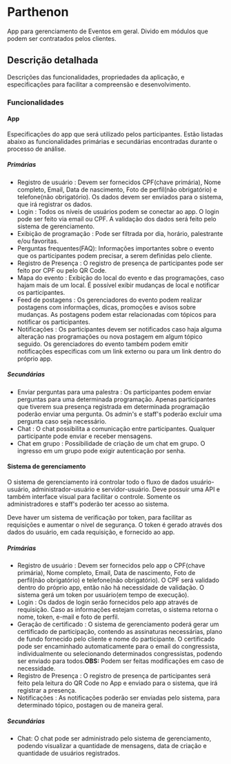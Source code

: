 # Parthenon

App para gerenciamento de Eventos em geral. Divido em
módulos que podem ser contratados pelos clientes.

## Descrição detalhada

Descrições das funcionalidades, propriedades da aplicação,
e especificações para facilitar a compreensão e desenvolvimento.

### Funcionalidades

#### App

Especificações do app que será utilizado pelos participantes.
Estão listadas abaixo as funcionalidades primárias e secundárias
encontradas durante o processo de análise.

##### Primárias

* Registro de usuário : Devem ser fornecidos CPF(chave primária),
Nome completo, Email, Data de nascimento, Foto de perfil(não obrigatório)
e telefone(não obrigatório). Os dados devem ser enviados para o sistema,
que irá registrar os dados. 
* Login : Todos os níveis de usuários podem se conectar ao app.
O login pode ser feito via email ou CPF. A validação dos dados será
feito pelo sistema de gerenciamento.
* Exibição de programação : Pode ser filtrada por dia, horário,
palestrante e/ou favoritas.
* Perguntas frequentes(FAQ): Informações importantes sobre o
evento que os participantes podem precisar, a serem definidas
pelo cliente.
* Registro de Presença : O registro de presença de participantes
pode ser feito por CPF ou pelo QR Code.
* Mapa do evento : Exibição do local do evento e das programações, caso
hajam mais de um local. É possível exibir mudanças de local e notificar
os participantes.
* Feed de postagens : Os gerenciadores do evento podem realizar postagens
com informações, dicas, promoções e avisos sobre mudanças. As postagens
podem estar relacionadas com tópicos para notificar os participantes.
* Notificações : Os participantes devem ser notificados caso haja alguma
alteração nas programações ou nova postagem em algum tópico seguido. Os
gerenciadores do evento também podem emitir notificações especificas
com um link externo ou para um link dentro do próprio app.

##### Secundárias

* Enviar perguntas para uma palestra : Os participantes podem enviar
perguntas para uma determinada programação. Apenas participantes que 
tiverem sua presença registrada em determinada programação poderão 
enviar uma pergunta. Os admin's e staff's poderão excluir uma pergunta
caso seja necessário.
* Chat : O chat possibilita a comunicação entre participantes. Qualquer
participante pode enviar e receber mensagens.
* Chat em grupo : Possibilidade de criação de um chat em grupo. O ingresso
em um grupo pode exigir autenticação por senha.

#### Sistema de gerenciamento

O sistema de gerenciamento irá controlar todo o fluxo de dados usuário-usuário,
administrador-usuário e servidor-usuário. Deve possuir uma API e também interface visual para facilitar o controle. Somente os administradores e staff's poderão
ter acesso ao sistema.

Deve haver um sistema de verificação por token, para facilitar as requisições e
aumentar o nível de segurança. O token é gerado através dos dados do usuário, em
cada requisição, e fornecido ao app.

##### Primárias

* Registro de usuário : Devem ser fornecidos pelo app o CPF(chave primária),
Nome completo, Email, Data de nascimento, Foto de perfil(não obrigatório)
e telefone(não obrigatório). O CPF será validado dentro do próprio app, então
não há necessidade de validação. O sistema gerá um token por usuário(em tempo
de execução).
* Login : Os dados de login serão fornecidos pelo app através de requisição.
Caso as informações estejam corretas, o sistema retorna o nome, token, e-mail
e foto de perfil.
* Geração de certificado : O sistema de gerenciamento poderá gerar
um certificado de participação, contendo as assinaturas necessárias,
plano de fundo fornecido pelo cliente e nome do participante. O certificado
pode ser encaminhado automaticamente para o email do congressista, individualmente
ou selecionando determinados congressistas, podendo ser enviado para todos.**OBS:**
Podem ser feitas modificações em caso de necessidade.
* Registro de Presença : O registro de presença de participantes será feito
pela leitura do QR Code no App e enviado para o sistema, que irá registrar a presença.
* Notificações : As notificações poderão ser enviadas pelo sistema, para determinado
tópico, postagen ou de maneira geral.

##### Secundárias

* Chat: O chat pode ser administrado pelo sistema de gerenciamento, podendo
visualizar a quantidade de mensagens, data de criação e quantidade de usuários
registrados.
